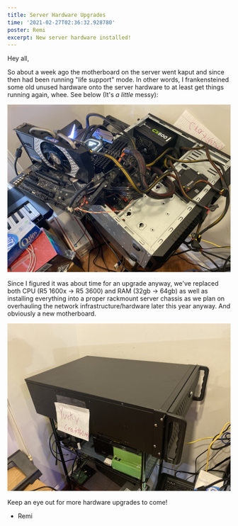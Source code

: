 ```yaml
---
title: Server Hardware Upgrades
time: '2021-02-27T02:36:32.928780'
poster: Remi
excerpt: New server hardware installed!
---
```


Hey all,

So about a week ago the motherboard on the server went kaput and since then had been running "life support" mode. In other words, I frankensteined some old unused hardware onto the server hardware to at least get things running again, whee. See below (It's _a little_ messy):

![Before Upgrade](./images/Server-Upgrade-2021-02-27.Before.jpg)

Since I figured it was about time for an upgrade anyway, we've replaced both CPU (R5 1600x -> R5 3600) and RAM (32gb -> 64gb) as well as installing everything into a proper rackmount server chassis as we plan on overhauling the network infrastructure/hardware later this year anyway. And obviously a new motherboard.

![After Upgarde - A new 4u rackmount chassis](./images/Server-Upgrade-2021-02-27.After.jpg)

Keep an eye out for more hardware upgrades to come!

- Remi
